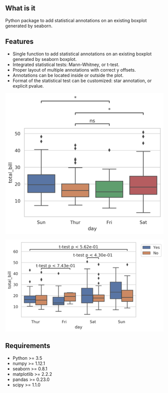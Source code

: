 ## What is it

Python package to add statistical annotations on an existing boxplot generated by seaborn.

## Features

- Single function to add statistical annotations on an existing boxplot generated by seaborn boxplot.
- Integrated statistical tests: Mann-Whitney, or t-test.
- Proper layout of multiple annotations with correct y offsets.
- Annotations can be located inside or outside the plot.
- Format of the statistical test can be customized: star annotation, or explicit pvalue.

![Example 1](/example/example1.png "")

![Example 2](/example/example2.png "")

## Requirements

+ Python >= 3.5
+ numpy >= 1.12.1
+ seaborn >= 0.8.1
+ matplotlib >= 2.2.2
+ pandas >= 0.23.0
+ scipy >= 1.1.0

